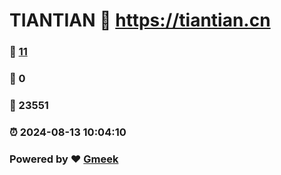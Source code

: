 # TIANTIAN :link: https://tiantian.cn 
### :page_facing_up: [11](https://tiantian.cn/tag.html) 
### :speech_balloon: 0 
### :hibiscus: 23551 
### :alarm_clock: 2024-08-13 10:04:10 
### Powered by :heart: [Gmeek](https://github.com/Meekdai/Gmeek)
